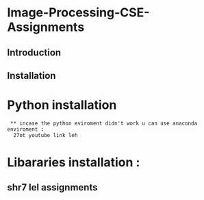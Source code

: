 # Image-Processing-CSE-Assignments


## Introduction



## Installation
   
   
   # Python installation
   
       
       
     ** incase the python eviroment didn't work u can use anaconda enviroment :
      27ot youtube link leh
      
   # Libararies installation :
   
## shr7 lel assignments
  


